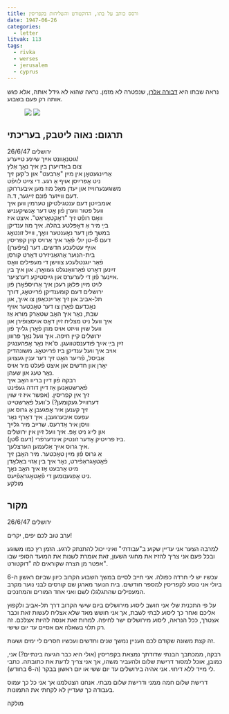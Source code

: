 ```yaml
---
title: ורסס כותב על בתו, הדוקטורט והשליחות בקפריסין
date: 1947-06-26
categories:
  - letter
litvak: 113
tags:
  - rivka
  - werses
  - jerusalem
  - cyprus
---
```


נראה שבתו היא [דבורה אלרן](https://www.facebook.com/dvora.elran), שנפטרה לא מזמן.
נראה שהוא לא גידל אותה, אלא פגש אותה רק פעם בשבוע.

<figure class="half">
    <a  href="/pupko-papers/assets/images/1947-06-26-werses-1.jpg">
    <img src="/pupko-papers/assets/images/1947-06-26-werses-1.jpg"></a>
    <a  href="/pupko-papers/assets/images/1947-06-26-werses-2.jpg">
    <img src="/pupko-papers/assets/images/1947-06-26-werses-2.jpg"></a>
</figure>

## תרגום: נאוה ליטבק, בעריכתי
ירושלים 26/6/47  
גוטנאׇוונט אײַך שײַנע טײַערע!  
צום באַדויערן בין איך נאׇך אַלץ  
אַרײַנגעטאׇן אין מײַן "אַרבעט" און כ'קען זיך  
ניט אׇפּרײַסן אויף אַ רגע. די צײַט לויפֿט  
משוגענערווײַז און יעדן מאׇל מוז מען איבעררוקן  
דעם ווײַזער פֿונם זייגער, ד.ה.  
אומבײַטן דעם ענטגילטיקן טערמין ווען איך  
וועל פּטור ווערן פֿון אׇט דער אׇנשיקעניש  
וואׇס רופֿט זיך "דאׇקטאׇראַט". איצט איז  
בײַ מיר אַ דאׇפּלטע בהלה. איך מוז ענדיקן  
במשך פֿון דער נאׇענטער וואׇך, ווײַל זונטאׇג  
דעם 6-טן יולי פֿאׇר איך אַרויס קײַן קפריסין  
(ציפֿערן) אויף עטלעכע חדשים. דער  
בית-הנוער אׇרגאַניזירט דאׇרט קורסן  
פֿאַר יוגנטלעכע צווישן די מעפּילים וואׇס  
זײַנען דאׇרט פֿאַרוואַנגלט געוואׇרן. און איך בין  
אײַנער פֿון די לערערס און גײַסטיקע דערציער.  
לויט מײַן פּלאַן רעכן איך אַרויספֿאׇרן פֿון  
ירושלים דעם קומענדיקן פֿרײַטאׇג, דורך  
תל-אביב און זיך אַרײַנכאַפן צו אײַך, און  
נאׇכדעם פֿאׇרן צו דער טאׇכטער אויף  
שבת, נאׇר איך האׇב שטאַרק מורא אַז  
איך וועל ניט מצליח זײַן דאׇס אויסצופֿירן און  
וועל שוין ווײַזט אויס מוזן פֿאׇרן גלײַך פֿון  
ירושלים קיין חיפה. איך וועל נאׇך פּרוּוון  
זײַן בײַ אײַך פֿודענסטוועגן. ס'איז נאׇר אׇפּהענגיק  
אויב איך וועל ענדיקן ביז פֿרײַטאׇג. משונהדיק  
אַביסל, פֿריער האׇט  זיך דער ענין געצויגן  
יאׇרן און חדשים און איצט פֿעלט מיר אויס  
נאׇר טעג און שעהן.  
רבקה פֿון דײַן בריוו האׇב איך  
פֿאַרשטאַנען אַז דײַן דודה געפֿינט  
זיך אין קפריסין. (אפשר איז זי שוין  
דערווײַל געקומען?) כ'וועל פֿאַרשטייט  
זיך קענען איר אׇפּגעבן אַ גרוס און  
עפּעס איבערגעבן. איך דאַרף נאׇר  
וויסן איר אַדרעס. שרײַב מיר גלײַך  
און לייג ניט אׇפּ. איך וועל זײַן אין ירושלים  
ביז פרײַטיק אׇדער זונטיק אינדערפֿרי (דעם 6טן).  
איך גרוס אײַך אַלעמען הערצלעך.  
אַ גרוס פֿון מײַן טאׇכטער. מיר האׇבן זיך  
פֿאׇטאׇגראַפֿירט, נאׇר איך בין אַזוי באַלאׇדן  
מיט אַרבעט אַז איך האׇב נאׇך  
ניט אׇפּגענומען די פֿאׇטאׇגראַפֿיעס.  
מולקע  

## מקור
ירושלים 26/6/47

ערב טוב לכם יפים, יקרים!

למרבה הצער אני עדיין שקוע ב"עבודתי" ואיני יכול להתנתק לרגע. הזמן רץ כמו משוגע ובכל פעם
אני צריך להזיז את מחוגי השעון, זאת אומרת לשנות את המועד הסופי שבו אפטר מן הצרה
שקוראים לה "דוקטורט".

עכשיו יש לי חרדה כפולה. אני חייב לסיים במשך השבוע הקרוב כיוון שביום ראשון ה-6 ביולי אני
נוסע לקפריסין למספר חודשים. בית הנוער מארגן שם קורסים לבני נוער מקרב המעפילים שהתגלגלו
לשם ואני אחד המורים והמחנכים.

על פי התכנית שלי אני חושב ליסוע מירושלים ביום שישי הקרוב דרך תל-אביב ולקפוץ אליכם ואחר
כך ליסוע לבתי לשבת, אך אני חושש מאד שלא אצליח לעשות זאת וכבר אצטרך, ככל הנראה, ליסוע
מירושלים ישר לחיפה. למרות זאת אנסה להיות אצלכם. זה רק תלוי בשאלה אם אסיים עד יום שישי.

זה קצת משונה שקודם לכם העניין נמשך שנים וחדשים ועכשיו חסרים לי ימים ושעות.

רבקה, ממכתבך הבנתי שדודתך נמצאת בקפריסין (אולי היא כבר הגיעה בינתיים?) אני, כמובן, אוכל
למסור דרישת שלום ולהעביר משהו, אך אני צריך לדעת את כתובתה. כתבי לי מייד ללא דיחוי.
אני אהיה בירושלים עד יום ששי או יום ראשון בבקר (ה-6 בחודש).

דרישת שלום חמה ממני ודרישת שלום מבתי. אנחנו הצטלמנו אך אני כל כך עמוס בעבודה כך
שעדיין לא לקחתי את התמונות.

מולקה

